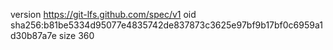 version https://git-lfs.github.com/spec/v1
oid sha256:b81be5334d95077e4835742de837873c3625e97bf9b17bf0c6959a1d30b87a7e
size 360
